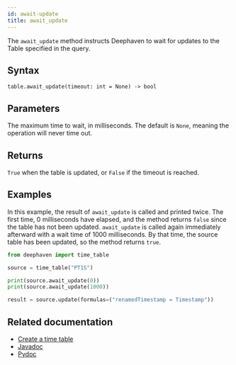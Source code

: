 ```yaml
---
id: await-update
title: await_update
---
```


The `await_update` method instructs Deephaven to wait for updates to the Table specified in the query.

## Syntax

```
table.await_update(timeout: int = None) -> bool
```

## Parameters

<ParamTable>
<Param name="timeout" type="int" optional>

The maximum time to wait, in milliseconds. The default is `None`, meaning the operation will never time out.

</Param>
</ParamTable>

## Returns

`True` when the table is updated, or `False` if the timeout is reached.

## Examples

In this example, the result of `await_update` is called and printed twice. The first time, 0 milliseconds have elapsed, and the method returns `false` since the table has not been updated. `await_update` is called again immediately afterward with a wait time of 1000 milliseconds. By that time, the source table has been updated, so the method returns `true`.

```python order=source,result
from deephaven import time_table

source = time_table("PT1S")

print(source.await_update(0))
print(source.await_update(1000))

result = source.update(formulas=("renamedTimestamp = Timestamp"))
```

## Related documentation

- [Create a time table](../../../how-to-guides/time-table.md)
- [Javadoc](<https://deephaven.io/core/javadoc/io/deephaven/engine/table/Table.html#awaitUpdate()>)
- [Pydoc](https://deephaven.io/core/pydoc/code/deephaven.table.html#deephaven.table.Table.await_update)
